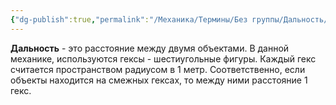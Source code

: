 ```yaml
---
{"dg-publish":true,"permalink":"/Механика/Термины/Без группы/Дальность/","noteIcon":"","created":"2025-07-12T09:55:50.493+03:00","updated":"2025-07-29T00:32:27.716+03:00"}
---
```


**Дальность** - это расстояние между двумя объектами. В данной механике, используются гексы - шестиугольные фигуры. Каждый гекс считается пространством радиусом в 1 метр. Соответственно, если объекты находится на смежных гексах, то между ними расстояние 1 гекс. 